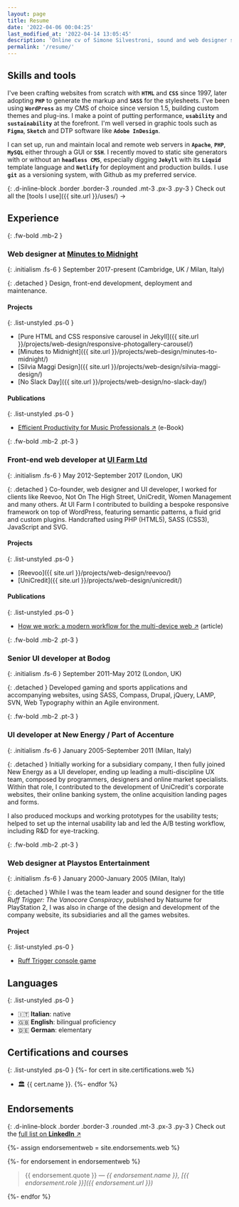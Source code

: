 ```yaml
---
layout: page
title: Resume
date: '2022-04-06 00:04:25'
last_modified_at: '2022-04-14 13:05:45'
description: 'Online cv of Simone Silvestroni, sound and web designer since 1995. Contains skills, tools, work experience, projects, certifications and endorsements.'
permalink: '/resume/'
---
```

## Skills and tools

I've been crafting websites from scratch with **`HTML`** and **`CSS`** since 1997, later adopting **`PHP`** to generate the markup and **`SASS`** for the stylesheets. I've been using **`WordPress`** as my CMS of choice since version 1.5, building custom themes and plug-ins. I make a point of putting performance, **`usability`** and **`sustainability`** at the forefront. I'm well versed in graphic tools such as **`Figma`**, **`Sketch`** and DTP software like **`Adobe InDesign`**.

I can set up, run and maintain local and remote web servers in **`Apache`**, **`PHP`**, **`MySQL`** either through a GUI or **`SSH`**. I recently moved to static site generators with or without an **`headless CMS`**, especially digging **`Jekyll`** with its **`Liquid`** template language and **`Netlify`** for deployment and production builds. I use **`git`** as a versioning system, with Github as my preferred service.

{: .d-inline-block .border .border-3 .rounded .mt-3 .px-3 .py-3 }
Check out all the [tools I use]({{ site.url }}/uses/) →

## Experience

{: .fw-bold .mb-2 }
### Web designer at [Minutes to Midnight](https://minutestomidnight.co.uk)

{: .initialism .fs-6 }
September 2017-present (Cambridge, UK / Milan, Italy)

{: .detached }
Design, front-end development, deployment and maintenance.

#### Projects

{: .list-unstyled .ps-0 }
- [Pure HTML and CSS responsive carousel in Jekyll]({{ site.url }}/projects/web-design/responsive-photogallery-carousel/)
- [Minutes to Midnight]({{ site.url }}/projects/web-design/minutes-to-midnight/)
- [Silvia Maggi Design]({{ site.url }}/projects/web-design/silvia-maggi-design/)
- [No Slack Day]({{ site.url }}/projects/web-design/no-slack-day/)

#### Publications

{: .list-unstyled .ps-0 }
- [Efficient Productivity for Music Professionals ↗︎](https://minutestomidnight.co.uk/projects/project-management/) (e-Book)

{: .fw-bold .mb-2 .pt-3 }
### Front-end web developer at [UI Farm Ltd](https://web.archive.org/web/20220424052100/https://uifarm.co.uk/)

{: .initialism .fs-6 }
May 2012-September 2017 (London, UK)

{: .detached }
Co-founder, web designer and UI developer, I worked for clients like Reevoo, Not On The High Street, UniCredit, Women Management and many others. At UI Farm I contributed to building a bespoke responsive framework on top of WordPress, featuring semantic patterns, a fluid grid and custom plugins. Handcrafted using PHP (HTML5), SASS (CSS3), JavaScript and SVG.

#### Projects

{: .list-unstyled .ps-0 }
- [Reevoo]({{ site.url }}/projects/web-design/reevoo/)
- [UniCredit]({{ site.url }}/projects/web-design/unicredit/)

#### Publications

{: .list-unstyled .ps-0 }
- [How we work: a modern workflow for the multi-device web ↗︎](https://medium.com/ui-farm/how-we-work-a-modern-workflow-for-the-multi-device-web-4e0dcb081b5b) (article)

{: .fw-bold .mb-2 .pt-3 }
### Senior UI developer at Bodog

{: .initialism .fs-6 }
September 2011-May 2012 (London, UK)

{: .detached }
Developed gaming and sports applications and accompanying websites, using SASS, Compass, Drupal, jQuery, LAMP, SVN, Web Typography within an Agile environment.

{: .fw-bold .mb-2 .pt-3 }
### UI developer at New Energy / Part of Accenture

{: .initialism .fs-6 }
January 2005-September 2011 (Milan, Italy)

{: .detached }
Initially working for a subsidiary company, I then fully joined New Energy as a UI developer, ending up leading a multi-discipline UX team, composed by programmers, designers and online market specialists. Within that role, I contributed to the development of UniCredit's corporate websites, their online banking system, the online acquisition landing pages and forms. 

I also produced mockups and working prototypes for the usability tests; helped to set up the internal usability lab and led the A/B testing workflow, including R&D for eye-tracking.

{: .fw-bold .mb-2 .pt-3 }
### Web designer at Playstos Entertainment

{: .initialism .fs-6 }
January 2000-January 2005 (Milan, Italy)

{: .detached }
While I was the team leader and sound designer for the title _Ruff Trigger: The Vanocore Conspiracy_, published by Natsume for PlayStation 2, I was also in charge of the design and development of the company website, its subsidiaries and all the games websites.

#### Project

{: .list-unstyled .ps-0 }
- [Ruff Trigger console game](https://minutestomidnight.co.uk/projects/sound-design/console-game-ruff-trigger/)

## Languages

{: .list-unstyled .ps-0 }
- 🇮🇹 **Italian**: native
- 🇬🇧 **English**: bilingual proficiency
- 🇩🇪 **German**: elementary

## Certifications and courses

{: .list-unstyled .ps-0 }
{%- for cert in site.certifications.web %}
- 🏛 {{ cert.name }}.
{%- endfor %}

## Endorsements

{: .d-inline-block .border .border-3 .rounded .mt-3 .px-3 .py-3 }
Check out the [full list on **LinkedIn** ↗︎](https://www.linkedin.com/in/simonesilvestroni/)

{%- assign endorsementweb = site.endorsements.web %}

{%- for endorsement in endorsementweb %}

> {{ endorsement.quote }}
> <cite>&mdash; {{ endorsement.name }}, [{{ endorsement.role }}]({{ endorsement.url }})</cite>

{%- endfor %}